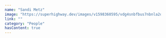 ```yaml
---
name: "Sandi Metz"
image: "https://superhighway.dev/images/v1598360595/vdg4snbfbus7nbnla2oo.jpg"
link: ""
category: "People"
hasContent: true
---
```



